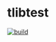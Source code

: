 # tlibtest

[![build](https://github.com/ArobaseSC/Coffee/actions/workflows/codeql-analysis.yml/badge.svg)](https://github.com/ArobaseSC/Coffee/actions/workflows/codeql-analysis.yml)
